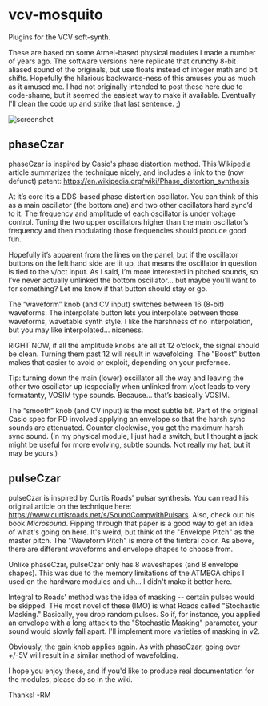 # vcv-mosquito
Plugins for the VCV soft-synth.

These are based on some Atmel-based physical modules I made a number of years ago.  The software versions here replicate that crunchy 8-bit aliased sound of the originals, but use floats instead of integer math and bit shifts.  Hopefully the hilarious backwards-ness of this amuses you as much as it amused me.  I had not originally intended to post these here due to code-shame, but it seemed the easiest way to make it available. Eventually I'll clean the code up and strike that last sentence.  ;)

![screenshot](https://community.vcvrack.com/uploads/default/original/2X/0/0f6983b9e5ae7a5894bc274f7059921d239e1767.jpeg)

## phaseCzar

phaseCzar is inspired by Casio's phase distortion method. This Wikipedia article summarizes the technique nicely, and includes a link to the (now defunct) patent:
https://en.wikipedia.org/wiki/Phase_distortion_synthesis

At it’s core it’s a DDS-based phase distortion oscillator. You can think of this as a main oscillator (the bottom one) and two other oscillators hard sync’d to it. The frequency and amplitude of each oscillator is under voltage control. Tuning the two upper oscillators higher than the main oscillator’s frequency and then modulating those frequencies should produce good fun.

Hopefully it’s apparent from the lines on the panel, but if the oscillator buttons on the left hand side are lit up, that means the oscillator in question is tied to the v/oct input. As I said, I’m more interested in pitched sounds, so I’ve never actually unlinked the bottom oscillator… but maybe you’ll want to for something? Let me know if that button should stay or go.

The “waveform” knob (and CV input) switches between 16 (8-bit) waveforms. The interpolate button lets you interpolate between those waveforms, wavetable synth style. I like the harshness of no interpolation, but you may like interpolated… niceness.

RIGHT NOW, if all the amplitude knobs are all at 12 o’clock, the signal should be clean. Turning them past 12 will result in wavefolding. The "Boost" button makes that easier to avoid or exploit, depending on your prefernce. 

Tip: turning down the main (lower) oscillator all the way and leaving the other two oscillator up (especially when unlinked from v/oct leads to very formatanty, VOSIM type sounds. Because… that’s basically VOSIM.

The “smooth” knob (and CV input) is the most subtle bit. Part of the original Casio spec for PD involved applying an envelope so that the harsh sync sounds are attenuated. Counter clockwise, you get the maximum harsh sync sound. (In my physical module, I just had a switch, but I thought a jack might be useful for more evolving, subtle sounds. Not really my hat, but it may be yours.)

## pulseCzar 

pulseCzar is inspired by Curtis Roads' pulsar synthesis.  You can read his original article on the technique here:
https://www.curtisroads.net/s/SoundCompwithPulsars.  Also, check out his book _Microsound_.  Fipping through that paper is a good way to get an idea of what's going on here.  It's weird, but think of the "Envelope Pitch" as the master pitch.  The "Waveform Pitch" is more of the timbral color.  As above, there are different waveforms and envelope shapes to choose from.

Unlike phaseCzar, pulseCzar only has 8 waveshapes (and 8 envelope shapes).  This was due to the memory limitations of the ATMEGA chips I used on the hardware modules and uh... I didn't make it better here.

Integral to Roads' method was the idea of masking -- certain pulses would be skipped.  THe most novel of these (IMO) is what Roads called "Stochastic Masking."  Basically, you drop random pulses.  So if, for instance, you applied an envelope with a long attack to the "Stochastic Masking" parameter, your sound would slowly fall apart.  I'll implement more varieties of masking in v2.

Obviously, the gain knob applies again.  As with phaseCzar, going over +/-5V will result in a similar method of wavefolding.

I hope you enjoy these, and if you'd like to produce real documentation for the modules, please do so in the wiki.

Thanks!
-RM
